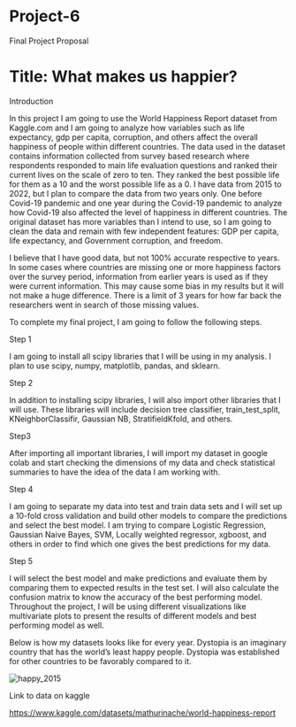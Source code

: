 # Project-6
Final Project Proposal

# Title: What makes us happier?

Introduction

In this project I am going to use the World Happiness Report dataset from Kaggle.com and I am going to analyze how variables such as life expectancy, gdp per capita, corruption, and others affect the overall happiness of people within different countries. The data used in the dataset contains information collected  from survey based research where respondents responded to main life evaluation questions and ranked their current lives on the scale of zero to ten. They ranked the best possible life for them as a 10 and the worst possible life as a 0. I have data from 2015 to 2022, but I plan to compare the data from two years only. One before Covid-19 pandemic and one year during the Covid-19 pandemic to analyze how Covid-19 also affected the level of happiness in different countries. The original dataset has more variables than I intend to use, so I am going to clean the data and remain with few independent features: GDP per capita, life expectancy, and Government corruption, and freedom. 

I believe that I have good data, but not 100% accurate respective to years. In some cases where countries are missing one or more happiness factors over the survey period, information from earlier years is used as if they were current information. This may cause some bias in my results but it will not make a huge difference. There is a limit of 3 years for how far back the researchers went in search of those missing values.

To complete my final project, I am going to follow the following steps.

Step 1

I am going to install all scipy libraries that I will be using in my analysis. I plan to use scipy, numpy, matplotlib, pandas, and sklearn. 
  
Step 2

In addition to installing scipy libraries, I will also import other libraries that I will use. These libraries will include decision tree classifier, train_test_split, KNeighborClassifir, Gaussian NB, StratifieldKfold, and others. 
  
Step3

After importing all important libraries, I will import my dataset in google colab and start checking the dimensions of my data and check statistical summaries to have the idea of the data I am working with. 
  
Step 4 

I am going to separate my data into test and train data sets and I will set up a 10-fold cross validation and build other models to compare the predictions and select the best model. I am trying to compare Logistic Regression, Gaussian Naive Bayes, SVM, Locally weighted regressor, xgboost, and others in order to find which one gives the best predictions for my data.
  
Step 5 

I will select the best model and make predictions and evaluate them by comparing them to expected results in the test set. I will also calculate the confusion matrix to know the accuracy of the best performing model. Throughout the project, I will be using different visualizations like multivariate plots to present the results of different models and best performing model as well. 

Below is how my datasets looks like for every year. Dystopia is an imaginary country that has the world’s least happy people. Dystopia was established for other countries to be favorably compared to it. 
 


![happy_2015](https://user-images.githubusercontent.com/98835048/163631854-66b9eee1-91f2-46c7-b19a-83d4b6ca650e.png)

Link to data on kaggle

https://www.kaggle.com/datasets/mathurinache/world-happiness-report


